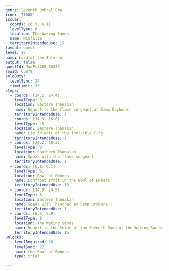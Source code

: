 ```yaml
---
genre: Seventh Umbral Era
icon: '71000'
issuer:
  coords: (6.9, 6.1)
  levelType: 8
  location: The Waking Sands
  name: Minfilia
  territoryIntendedUse: 15
layout: quest
level: 20
name: Lord of the Inferno
output: false
questId: ManFst209_00343
rowId: 65879
soloDuty:
  levelSync: 24
  timeLimit: 30
steps:
  - coords: (14.2, 24.4)
    levelType: 8
    location: Eastern Thanalan
    name: Report to the flame sergeant at Camp Drybone.
    territoryIntendedUse: 1
  - coords: (14.3, 16.6)
    levelType: 45
    location: Eastern Thanalan
    name: Lie in wait at the Invisible City.
    territoryIntendedUse: 1
  - coords: (20.2, 10.3)
    levelType: 8
    location: Southern Thanalan
    name: Speak with the flame sergeant.
    territoryIntendedUse: 1
  - coords: (6.1, 6.1)
    levelType: 51
    location: Bowl of Embers
    name: Confront Ifrit in the Bowl of Embers.
    territoryIntendedUse: 10
  - coords: (14.0, 24.5)
    levelType: 8
    location: Eastern Thanalan
    name: Speak with Thancred at Camp Drybone.
    territoryIntendedUse: 1
  - coords: (6.5, 6.0)
    levelType: 8
    location: The Waking Sands
    name: Report to the Scion of the Seventh Dawn at the Waking Sands.
    territoryIntendedUse: 15
unlocks:
  - levelRequired: 20
    levelSync: 22
    name: the Bowl of Embers
    type: trial

---
```

